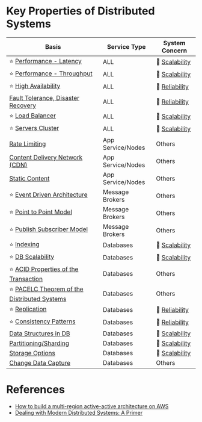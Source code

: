 
# Key Properties of Distributed Systems

| Basis                                                                                                    | Service Type      | System Concern                         |
|----------------------------------------------------------------------------------------------------------|-------------------|----------------------------------------|
| :star: [Performance - Latency](Scalability/Latency.md)                                                   | ALL               | :rocket: [Scalability](Scalability)    |
| :star: [Performance - Throughput](Scalability/Throughput.md)                                             | ALL               | :rocket: [Scalability](Scalability)    |
| :star: [High Availability](Reliability/HighAvailability.md)                                              | ALL               | :handshake: [Reliability](Reliability) |
| [Fault Tolerance, Disaster Recovery](Reliability/FaultTolerance.md)                                      | ALL               | :handshake: [Reliability](Reliability) |
| :star: [Load Balancer](LoadBalancer.md)                                                                  | ALL               | :rocket: [Scalability](Scalability)    |
| :star: [Servers Cluster](Scalability/ServersCluster.md)                                                  | ALL               | :rocket: [Scalability](Scalability)    |
| [Rate Limiting](../0_HLDUseCasesProblems/RateLimiterAPI/Readme.md)                                       | App Service/Nodes | Others                                 |
| [Content Delivery Network (CDN)](CDNs/CDNs.md)                                                           | App Service/Nodes | Others                                 |
| [Static Content](CDNs/StaticContent.md)                                                                  | App Service/Nodes | Others                                 |
| :star: [Event Driven Architecture](../4_MessageBrokersEDA/EventDrivenArchitecture/Readme.md)             | Message Brokers   | Others                                 |
| :star: [Point to Point Model](../4_MessageBrokersEDA/EventDrivenArchitecture/PointToPointModel.md)       | Message Brokers   | Others                                 |
| :star: [Publish Subscriber Model](../4_MessageBrokersEDA/EventDrivenArchitecture/PubSubModel.md)         | Message Brokers   | Others                                 |
| :star: [Indexing](../3_DatabaseServices/5_DatabaseInternals/Indexing.md)                                 | Databases         | :rocket: [Scalability](Scalability)    |
| :star: [DB Scalability](../3_DatabaseServices/3_ScalabilityTechniques/Readme.md)                         | Databases         | :rocket: [Scalability](Scalability)    |
| :star: [ACID Properties of the Transaction](../3_DatabaseServices/1_ACIDTransactions/Readme.md)          | Databases         | Others                                 |
| :star: [PACELC Theorem of the Distributed Systems](../3_DatabaseServices/2_CAP&PACELCTheorems/Readme.md) | Databases         | Others                                 |
| :star: [Replication](../3_DatabaseServices/4_Consistency&Replication/Replication.md)                     | Databases         | :handshake: [Reliability](Reliability) |
| :star: [Consistency Patterns](../3_DatabaseServices/4_Consistency&Replication/Readme.md)                 | Databases         | :handshake: [Reliability](Reliability) |
| [Data Structures in DB](../3_DatabaseServices/5_DatabaseInternals/Readme.md)                             | Databases         | :rocket: [Scalability](Scalability)    |
| [Partitioning/Sharding](../3_DatabaseServices/3_ScalabilityTechniques/PartitioningSharding/Readme.md)    | Databases         | :rocket: [Scalability](Scalability)    |
| [Storage Options](../11_FileStorageServicesHDFS/StorageOptions.md)                                       | Databases         | :rocket: [Scalability](Scalability)    |
| [Change Data Capture](../3_DatabaseServices/Others/ChangeDataCapture/Readme.md)                          | Databases         | Others                                 |

# References
- [How to build a multi-region active-active architecture on AWS](https://acloudguru.com/blog/engineering/why-and-how-do-we-build-a-multi-region-active-active-architecture)
- [Dealing with Modern Distributed Systems: A Primer](https://thinkingoutcloud.org/2021/01/19/dealing-with-modern-distributed-systems-a-primer/)


